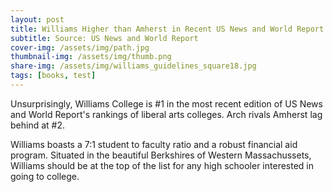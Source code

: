 ```yaml
---
layout: post
title: Williams Higher than Amherst in Recent US News and World Report College Rankings
subtitle: Source: US News and World Report
cover-img: /assets/img/path.jpg
thumbnail-img: /assets/img/thumb.png
share-img: /assets/img/williams_guidelines_square18.jpg
tags: [books, test]
---
```


Unsurprisingly, Williams College is #1 in the most recent edition of US News and World Report's rankings of liberal arts colleges. Arch rivals Amherst lag behind at #2.

Williams boasts a 7:1 student to faculty ratio and a robust financial aid program. Situated in the beautiful Berkshires of Western Massachussets, Williams should be at the top of the list for any high schooler interested in going to college. 
